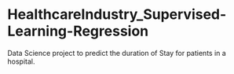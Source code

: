# HealthcareIndustry_Supervised-Learning-Regression

Data Science project to predict the duration of Stay for patients in a hospital.
